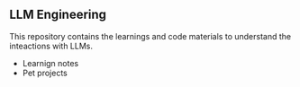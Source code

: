 ## LLM Engineering

This repository contains the learnings and code materials to understand the inteactions with LLMs.

- Learnign notes
- Pet projects